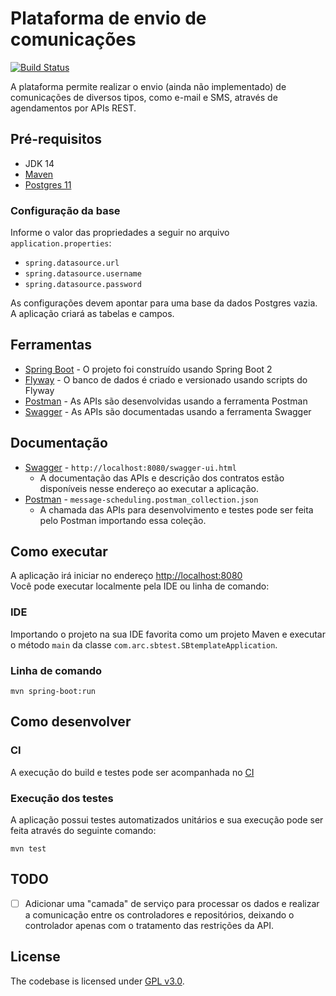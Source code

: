 # Plataforma de envio de comunicações

[![Build Status](https://travis-ci.org/RobertoDebarba/message-scheduler.svg?branch=master)](https://travis-ci.org/RobertoDebarba/message-scheduler)

A plataforma permite realizar o envio (ainda não implementado) de comunicações de diversos tipos, como 
e-mail e SMS, através de agendamentos por APIs REST.

## Pré-requisitos

* JDK 14
* [Maven](https://maven.apache.org/)
* [Postgres 11](https://www.postgresql.org/)

### Configuração da base

Informe o valor das propriedades a seguir no arquivo `application.properties`:
* `spring.datasource.url`
* `spring.datasource.username`
* `spring.datasource.password`

As configurações devem apontar para uma base da dados Postgres vazia. A aplicação criará as tabelas e campos.

## Ferramentas
* [Spring Boot](https://spring.io/projects/spring-boot) - O projeto foi construído usando Spring Boot 2
* [Flyway](https://flywaydb.org/) - O banco de dados é criado e versionado usando scripts do Flyway
* [Postman](https://www.getpostman.com/) - As APIs são desenvolvidas usando a ferramenta Postman
* [Swagger](http://localhost:8080/swagger-ui.html) - As APIs são documentadas usando a ferramenta Swagger

## Documentação

* [Swagger](http://localhost:8080/swagger-ui.html) - `http://localhost:8080/swagger-ui.html`
    * A documentação das APIs e descrição dos contratos estão disponíveis nesse endereço ao executar a aplicação.
* [Postman](https://www.getpostman.com/) - `message-scheduling.postman_collection.json`
    * A chamada das APIs para desenvolvimento e testes pode ser feita pelo Postman importando essa coleção.

## Como executar

A aplicação irá iniciar no endereço <http://localhost:8080>  
Você pode executar localmente pela IDE ou linha de comando: 

### IDE 

Importando o projeto na sua IDE favorita como um projeto Maven e executar o método `main` da classe `com.arc.sbtest.SBtemplateApplication`.

### Linha de comando

```shell
mvn spring-boot:run
```

## Como desenvolver

### CI

A execução do build e testes pode ser acompanhada no [CI](https://travis-ci.org/RobertoDebarba/message-scheduler)

### Execução dos testes

A aplicação possui testes automatizados unitários e sua execução pode ser feita através do seguinte comando: 

```shell
mvn test
```

## TODO

* [ ] Adicionar uma "camada" de serviço para processar os dados e realizar a comunicação entre os controladores e repositórios, deixando o controlador apenas com o tratamento das restrições da API.

## License

The codebase is licensed under [GPL v3.0](http://www.gnu.org/licenses/gpl-3.0.html).